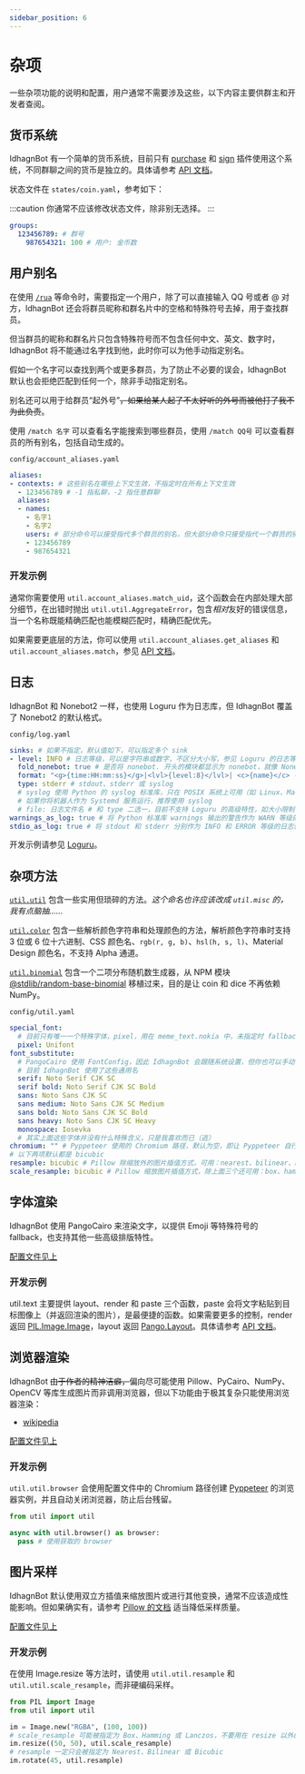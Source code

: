 ```yaml
---
sidebar_position: 6
---
```

# 杂项
一些杂项功能的说明和配置，用户通常不需要涉及这些，以下内容主要供群主和开发者查阅。

## 货币系统
IdhagnBot 有一个简单的货币系统，目前只有 [purchase](/docs/guide/plugins/purchase) 和 [sign](/docs/guide/plugins/sign) 插件使用这个系统，不同群聊之间的货币是独立的。具体请参考 [API 文档](/docs/api/util.currency)。

状态文件在 `states/coin.yaml`，参考如下：

:::caution
你通常不应该修改状态文件，除非别无选择。
:::
```yaml
groups:
  123456789: # 群号
    987654321: 100 # 用户: 金币数
```

## 用户别名
在使用 [`/rua`](/docs/guide/plugins/petpet_v2) 等命令时，需要指定一个用户，除了可以直接输入 QQ 号或者 @ 对方，IdhagnBot 还会将群员昵称和群名片中的空格和特殊符号去掉，用于查找群员。

但当群员的昵称和群名片只包含特殊符号而不包含任何中文、英文、数字时，IdhagnBot 将不能通过名字找到他，此时你可以为他手动指定别名。

假如一个名字可以查找到两个或更多群员，为了防止不必要的误会，IdhagnBot 默认也会拒绝匹配到任何一个，除非手动指定别名。

别名还可以用于给群员“起外号”~~，如果给某人起了不太好听的外号而被他打了我不为此负责~~。

使用 `/match 名字` 可以查看名字能搜索到哪些群员，使用 `/match QQ号` 可以查看群员的所有别名，包括自动生成的。

`config/account_aliases.yaml`
```yaml
aliases:
- contexts: # 这些别名在哪些上下文生效，不指定时在所有上下文生效
  - 123456789 # -1 指私聊，-2 指任意群聊
  aliases:
  - names:
    - 名字1
    - 名字2
    users: # 部分命令可以接受指代多个群员的别名，但大部分命令只接受指代一个群员的别名
    - 123456789
    - 987654321
```

### 开发示例
通常你需要使用 `util.account_aliases.match_uid`，这个函数会在内部处理大部分细节，在出错时抛出 `util.util.AggregateError`，包含*相对*友好的错误信息，当一个名称既能精确匹配也能模糊匹配时，精确匹配优先。

如果需要更底层的方法，你可以使用 `util.account_aliases.get_aliases` 和 `util.account_aliases.match`，参见 [API 文档](/docs/api/util.account_aliases)。

## 日志
IdhagnBot 和 Nonebot2 一样，也使用 Loguru 作为日志库，但 IdhagnBot 覆盖了 Nonebot2 的默认格式。

`config/log.yaml`
```yaml
sinks: # 如果不指定，默认值如下，可以指定多个 sink
- level: INFO # 日志等级，可以是字符串或数字，不区分大小写，参见 Loguru 的日志等级
  fold_nonebot: true # 是否将 nonebot. 开头的模块都显示为 nonebot，就像 Nonebot2 默认的日志一样
  format: "<g>{time:HH:mm:ss}</g>|<lvl>{level:8}</lvl>| <c>{name}</c> - {message}" # 日志格式，此处为默认格式
  type: stderr # stdout、stderr 或 syslog
  # syslog 使用 Python 的 syslog 标准库，只在 POSIX 系统上可用（如 Linux、Mac 等）
  # 如果你将机器人作为 Systemd 服务运行，推荐使用 syslog
  # file: 日志文件名 # 和 type 二选一，目前不支持 Loguru 的高级特性，如大小限制
warnings_as_log: true # 将 Python 标准库 warnings 输出的警告作为 WARN 等级的日志输出，默认为 true
stdio_as_log: true # 将 stdout 和 stderr 分别作为 INFO 和 ERROR 等级的日志输出，默认为 true
```

开发示例请参见 [Loguru](https://github.com/Delgan/loguru)。

## 杂项方法
[`util.util`](/docs/api/util.util) 包含一些实用但琐碎的方法。*这个命名也许应该改成 `util.misc` 的，我有点脑抽……*

[`util.color`](/docs/api/util.color) 包含一些解析颜色字符串和处理颜色的方法，解析颜色字符串时支持 3 位或 6 位十六进制、CSS 颜色名、`rgb(r, g, b)`、`hsl(h, s, l)`、Material Design 颜色名，不支持 Alpha 通道。

[`util.binomial`](/docs/api/util.binomial) 包含一个二项分布随机数生成器，从 NPM 模块 [@stdlib/random-base-binomial](https://github.com/stdlib-js/random-base-binomial/blob/main/lib/sample2.js) 移植过来，目的是让 coin 和 dice 不再依赖 NumPy。

`config/util.yaml`
```yaml
special_font:
  # 目前只有唯一一个特殊字体，pixel，用在 meme_text.nokia 中，未指定时 fallback 为 sans
  pixel: Unifont
font_substitute:
  # PangoCairo 使用 FontConfig，因此 IdhagnBot 会跟随系统设置，但你也可以手动覆盖
  # 目前 IdhagnBot 使用了这些通用名
  serif: Noto Serif CJK SC
  serif bold: Noto Serif CJK SC Bold
  sans: Noto Sans CJK SC
  sans medium: Noto Sans CJK SC Medium
  sans bold: Noto Sans CJK SC Bold
  sans heavy: Noto Sans CJK SC Heavy
  monospace: Iosevka
  # 其实上面这些字体并没有什么特殊含义，只是我喜欢而已（逃）
chromium: "" # Pyppeteer 使用的 Chromium 路径，默认为空，即让 Pyppeteer 自行下载
# 以下两项默认都是 bicubic
resample: bicubic # Pillow 除缩放外的图片插值方式，可用：nearest、bilinear、bicubic
scale_resample: bicubic # Pillow 缩放图片插值方式，除上面三个还可用：box、hamming、lanczos
```

## 字体渲染
IdhagnBot 使用 PangoCairo 来渲染文字，以提供 Emoji 等特殊符号的 fallback，也支持其他一些高级排版特性。

[配置文件见上](#杂项方法)

### 开发示例
util.text 主要提供 layout、render 和 paste 三个函数，paste 会将文字粘贴到目标图像上（并返回渲染的图片），是最便捷的函数。如果需要更多的控制，render 返回 [PIL.Image.Image](https://pillow.readthedocs.io/en/stable/reference/Image.html#PIL.Image.Image)，layout 返回 [Pango.Layout](https://lazka.github.io/pgi-docs/Pango-1.0/classes/Layout.html)。具体请参考 [API 文档](/docs/api/util.text)。

## 浏览器渲染
IdhagnBot ~~由于作者的精神洁癖，~~偏向尽可能使用 Pillow、PyCairo、NumPy、OpenCV 等库生成图片而非调用浏览器，但以下功能由于极其复杂只能使用浏览器渲染：

* [wikipedia](/docs/guide/plugins/wikipedia)

[配置文件见上](#杂项方法)

### 开发示例
`util.util.browser` 会使用配置文件中的 Chromium 路径创建 [Pyppeteer](https://github.com/pyppeteer/pyppeteer) 的浏览器实例，并且自动关闭浏览器，防止后台残留。

```python
from util import util

async with util.browser() as browser:
  pass # 使用获取的 browser
```

## 图片采样
IdhagnBot 默认使用双立方插值来缩放图片或进行其他变换，通常不应该造成性能影响。但如果确实有，请参考 [Pillow 的文档](https://pillow.readthedocs.io/en/stable/handbook/concepts.html#concept-filters) 适当降低采样质量。

[配置文件见上](#杂项方法)

### 开发示例
在使用 Image.resize 等方法时，请使用 `util.util.resample` 和 `util.util.scale_resample`，而非硬编码采样。

```python
from PIL import Image
from util import util

im = Image.new("RGBA", (100, 100))
# scale_resample 可能被指定为 Box、Hamming 或 Lanczos，不要用在 resize 以外的方法中
im.resize((50, 50), util.scale_resample)
# resample 一定只会被指定为 Nearest、Bilinear 或 Bicubic
im.rotate(45, util.resample)
```
